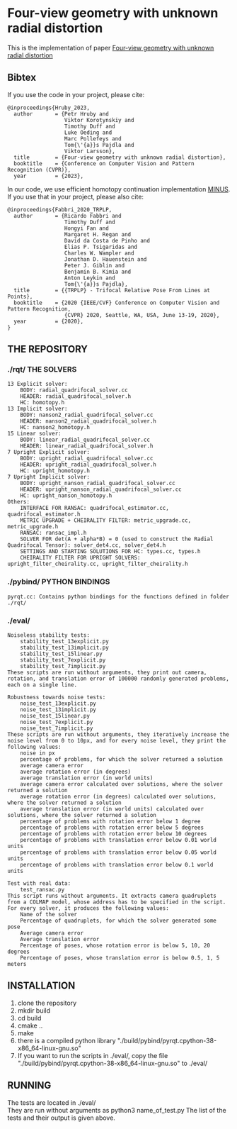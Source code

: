 # Four-view geometry with unknown radial distortion

This is the implementation of paper [Four-view geometry with unknown radial distortion](https://openaccess.thecvf.com/content/CVPR2023/papers/Hruby_Four-View_Geometry_With_Unknown_Radial_Distortion_CVPR_2023_paper.pdf)



## Bibtex
If you use the code in your project, please cite:
```
@inproceedings{Hruby_2023,
  author       = {Petr Hruby and
                  Viktor Korotynskiy and
                  Timothy Duff and
                  Luke Oeding and
                  Marc Pollefeys and
                  Tom{\'{a}}s Pajdla and
                  Viktor Larsson},
  title        = {Four-view geometry with unknown radial distortion},
  booktitle    = {Conference on Computer Vision and Pattern Recognition (CVPR)},
  year         = {2023},

```

In our code, we use efficient homotopy continuation implementation [MINUS](https://github.com/rfabbri/minus). If you use that in your project, please also cite:

```
@inproceedings{Fabbri_2020_TRPLP,
  author       = {Ricardo Fabbri and
                  Timothy Duff and
                  Hongyi Fan and
                  Margaret H. Regan and
                  David da Costa de Pinho and
                  Elias P. Tsigaridas and
                  Charles W. Wampler and
                  Jonathan D. Hauenstein and
                  Peter J. Giblin and
                  Benjamin B. Kimia and
                  Anton Leykin and
                  Tom{\'{a}}s Pajdla},
  title        = {{TRPLP} - Trifocal Relative Pose From Lines at Points},
  booktitle    = {2020 {IEEE/CVF} Conference on Computer Vision and Pattern Recognition,
                  {CVPR} 2020, Seattle, WA, USA, June 13-19, 2020},
  year         = {2020},
}
```


## THE REPOSITORY

### ./rqt/	THE SOLVERS

	13 Explicit solver:
		BODY: radial_quadrifocal_solver.cc
		HEADER: radial_quadrifocal_solver.h
		HC: homotopy.h
	13 Implicit solver:
		BODY: nanson2_radial_quadrifocal_solver.cc
		HEADER: nanson2_radial_quadrifocal_solver.h
		HC: nanson2_homotopy.h
	15 Linear solver:
		BODY: linear_radial_quadrifocal_solver.cc
		HEADER: linear_radial_quadrifocal_solver.h
	7 Upright Explicit solver:
		BODY: upright_radial_quadrifocal_solver.cc
		HEADER: upright_radial_quadrifocal_solver.h
		HC: upright_homotopy.h
	7 Upright Implicit solver:
		BODY: upright_nanson_radial_quadrifocal_solver.cc
		HEADER: upright_nanson_radial_quadrifocal_solver.cc
		HC: upright_nanson_homotopy.h
	Others:
		INTERFACE FOR RANSAC: quadrifocal_estimator.cc, quadrifocal_estimator.h
		METRIC UPGRADE + CHEIRALITY FILTER: metric_upgrade.cc, metric_upgrade.h
		RANSAC: ransac_impl.h
		SOLVER FOR det(A + alpha*B) = 0 (used to construct the Radial Quadrifocal Tensor): solver_det4.cc, solver_det4.h
		SETTINGS AND STARTING SOLUTIONS FOR HC: types.cc, types.h
		CHEIRALITY FILTER FOR UPRIGHT SOLVERS: upright_filter_cheirality.cc, upright_filter_cheirality.h

### ./pybind/ PYTHON BINDINGS

	pyrqt.cc: Contains python bindings for the functions defined in folder ./rqt/


### ./eval/
	Noiseless stability tests:
		stability_test_13explicit.py
		stability_test_13implicit.py
		stability_test_15linear.py
		stability_test_7explicit.py
		stability_test_7implicit.py
	These scripts are run without arguments, they print out camera, rotation, and translation error of 100000 randomly generated problems, each on a single line.
	
	Robustness towards noise tests:
		noise_test_13explicit.py
		noise_test_13implicit.py
		noise_test_15linear.py
		noise_test_7explicit.py
		noise_test_7implicit.py
	These scripts are run without arguments, they iteratively increase the noise level from 0 to 10px, and for every noise level, they print the following values:
		noise in px
		percentage of problems, for which the solver returned a solution
		average camera error
		average rotation error (in degrees)
		average translation error (in world units)
		average camera error calculated over solutions, where the solver returned a solution
		average rotation error (in degrees) calculated over solutions, where the solver returned a solution
		average translation error (in world units) calculated over solutions, where the solver returned a solution
		percentage of problems with rotation error below 1 degree
		percentage of problems with rotation error below 5 degrees
		percentage of problems with rotation error below 10 degrees
		percentage of problems with translation error below 0.01 world units
		percentage of problems with translation error below 0.05 world units
		percentage of problems with translation error below 0.1 world units
	
	Test with real data:
		test_ransac.py
	This script runs without arguments. It extracts camera quadruplets from a COLMAP model, whose address has to be specified in the script. For every solver, it produces the following values:
		Name of the solver
		Percentage of quadruplets, for which the solver generated some pose
		Average camera error
		Average translation error
		Percentage of poses, whose rotation error is below 5, 10, 20 degrees
		Percentage of poses, whose translation error is below 0.5, 1, 5 meters

## INSTALLATION

1. clone the repository
2. mkdir build
3. cd build
4. cmake ..
5. make
6. there is a compiled python library "./build/pybind/pyrqt.cpython-38-x86_64-linux-gnu.so"
7. If you want to run the scripts in ./eval/, copy the file "./build/pybind/pyrqt.cpython-38-x86_64-linux-gnu.so" to ./eval/


## RUNNING

The tests are located in ./eval/ <br>
They are run without arguments as python3 name_of_test.py
The list of the tests and their output is given above.




